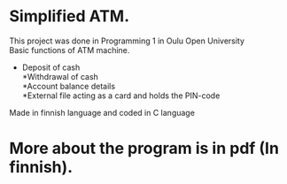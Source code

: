 # Simplified ATM.
This project was done in Programming 1 in Oulu Open University <br>
Basic functions of ATM machine. <br>
<ul>
<li>Deposit of cash </li>
*Withdrawal of cash <br>
*Account balance details <br>
*External file acting as a card and holds the PIN-code <br>
</ul>

Made in finnish language and coded in C language <br>

# More about the program is in pdf (In finnish).
